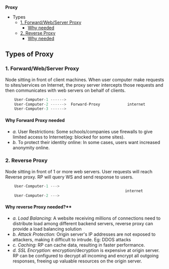 **Proxy**
- Types
  - [1. Forward/Web/Server Proxy](#fow)
    - [Why needed](#whyf)
  - [2. Reverse Proxy](#rev)
    - [Why needed](#whyr)


## Types of Proxy

<a name=fow></a>
### 1. Forward/Web/Server Proxy
Node sitting in front of client machines. When user computer make requests to sites/services on Internet, the proxy server intercepts those requests and then communicates with web servers on behalf of clients.
```c
    User-Computer-1 ------>
    User-Computer-2 ------>  Forward-Proxy            internet            Destination-server(www.test.com)
    User-Computer-3 ------>
```  
<a name=whyf></a>
#### Why Forward Proxy needed
- *a.* User Restrictions: Some schools/companies use firewalls to give limited access to Internet(eg: blocked for some sites). 
- *b.* To protect their identity online: In some cases, users want increased anonymity online.

<a name=rev></a>
### 2. Reverse Proxy 
Node sitting in front of 1 or more web servers. User requests will reach Reverse proxy. RP will query WS and send response to users.
```c
    User-Computer-1 --->                                                                        Origin/Web-Server-1
                                                     internet                Reverse-Proxy      Origin/Web-Server-2
    User-Computer-2 --->                                                                        Origin/Web-Server-3
```
<a name=whyr></a>
#### Why reverse Proxy needed?**
- *a. Load Balancing:* A website receiving millions of connections need to distribute load among different backend servers, reverse proxy can provide a load balancing solution
- *b. Attack Protection:* Origin server's IP addresses are not exposed to attackers, making it difficult to intrude. Eg: DDOS attacks
- *c. Caching:* RP can cache data, resulting in faster performance.
- *d. SSL Encryption:* encryption/decryption is expensive at origin server. RP can be configured to decrypt all incoming and encrypt all outgoing responses, freeing up valuable resources on the origin server.
